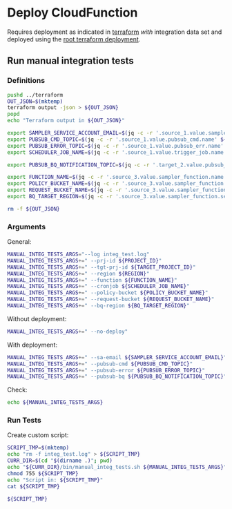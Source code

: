 # Deploy CloudFunction

Requires deployment as indicated in [terraform](../terraform/README.md) 
*with* integration data set 
and deployed using the [root terraform deployment](../terraform/DEPLOY.md).

## Run manual integration tests

### Definitions

```bash
pushd ../terraform
OUT_JSON=$(mktemp)
terraform output -json > ${OUT_JSON}
popd
echo "Terraform output in ${OUT_JSON}"

export SAMPLER_SERVICE_ACCOUNT_EMAIL=$(jq -c -r '.source_1.value.sampler_function_service_account.email' ${OUT_JSON})
export PUBSUB_CMD_TOPIC=$(jq -c -r '.source_1.value.pubsub_cmd.name' ${OUT_JSON})
export PUBSUB_ERROR_TOPIC=$(jq -c -r '.source_1.value.pubsub_err.name' ${OUT_JSON})
export SCHEDULER_JOB_NAME=$(jq -c -r '.source_1.value.trigger_job.name' ${OUT_JSON})

export PUBSUB_BQ_NOTIFICATION_TOPIC=$(jq -c -r '.target_2.value.pubsub_bq_notification.id' ${OUT_JSON})

export FUNCTION_NAME=$(jq -c -r '.source_3.value.sampler_function.name' ${OUT_JSON})
export POLICY_BUCKET_NAME=$(jq -c -r '.source_3.value.sampler_function.service_config[0].environment_variables.POLICY_BUCKET_NAME' ${OUT_JSON})
export REQUEST_BUCKET_NAME=$(jq -c -r '.source_3.value.sampler_function.service_config[0].environment_variables.REQUEST_BUCKET_NAME' ${OUT_JSON})
export BQ_TARGET_REGION=$(jq -c -r '.source_3.value.sampler_function.service_config[0].environment_variables.BQ_TARGET_LOCATION' ${OUT_JSON})

rm -f ${OUT_JSON}
```



### Arguments

General:
```bash
MANUAL_INTEG_TESTS_ARGS="--log integ_test.log"
MANUAL_INTEG_TESTS_ARGS+=" --prj-id ${PROJECT_ID}"
MANUAL_INTEG_TESTS_ARGS+=" --tgt-prj-id ${TARGET_PROJECT_ID}"
MANUAL_INTEG_TESTS_ARGS+=" --region ${REGION}"
MANUAL_INTEG_TESTS_ARGS+=" --function ${FUNCTION_NAME}"
MANUAL_INTEG_TESTS_ARGS+=" --cronjob ${SCHEDULER_JOB_NAME}"
MANUAL_INTEG_TESTS_ARGS+=" --policy-bucket ${POLICY_BUCKET_NAME}"
MANUAL_INTEG_TESTS_ARGS+=" --request-bucket ${REQUEST_BUCKET_NAME}"
MANUAL_INTEG_TESTS_ARGS+=" --bq-region ${BQ_TARGET_REGION}"
```

Without deployment:
```bash
MANUAL_INTEG_TESTS_ARGS+=" --no-deploy"
```

With deployment:
```bash
MANUAL_INTEG_TESTS_ARGS+=" --sa-email ${SAMPLER_SERVICE_ACCOUNT_EMAIL}"
MANUAL_INTEG_TESTS_ARGS+=" --pubsub-cmd ${PUBSUB_CMD_TOPIC}"
MANUAL_INTEG_TESTS_ARGS+=" --pubsub-error ${PUBSUB_ERROR_TOPIC}"
MANUAL_INTEG_TESTS_ARGS+=" --pubsub-bq ${PUBSUB_BQ_NOTIFICATION_TOPIC}"
```

Check:
```bash
echo ${MANUAL_INTEG_TESTS_ARGS}
```

### Run Tests

Create custom script:
```bash
SCRIPT_TMP=$(mktemp)
echo "rm -f integ_test.log" > ${SCRIPT_TMP}
CURR_DIR=$(cd "$(dirname .)"; pwd)
echo "${CURR_DIR}/bin/manual_integ_tests.sh ${MANUAL_INTEG_TESTS_ARGS}" >> ${SCRIPT_TMP}
chmod 755 ${SCRIPT_TMP}
echo "Script in: ${SCRIPT_TMP}"
cat ${SCRIPT_TMP}
```

```bash
${SCRIPT_TMP}
```
